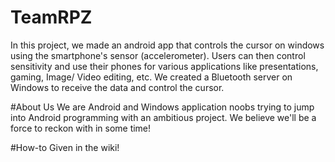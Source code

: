 # TeamRPZ

In this project, we made an android app that controls the cursor on windows using the smartphone's sensor (accelerometer). Users can then control sensitivity and use their phones for various applications like presentations, gaming, Image/ Video editing, etc.
We created a Bluetooth server on Windows to receive the data and control the cursor.

#About Us
We are Android and Windows application noobs trying to jump into Android programming with an ambitious project. We believe we'll be a force to reckon with in some time!

#How-to
Given in the wiki!
